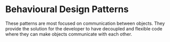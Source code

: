 # Behavioural Design Patterns
These patterns are most focused on communication between objects. They provide the solution for the developer to have decoupled and flexible code where they can make objects communicate with each other.